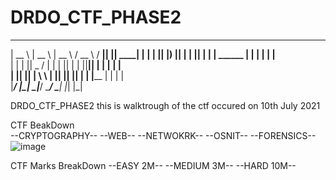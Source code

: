 # DRDO_CTF_PHASE2

  _____   _____   _____    ____            _____  _______  ______ 
 |  __ \ |  __ \ |  __ \  / __ \          / ____||__   __||  ____|
 | |  | || |__) || |  | || |  | | ______ | |        | |   | |__   
 | |  | ||  _  / | |  | || |  | ||______|| |        | |   |  __|  
 | |__| || | \ \ | |__| || |__| |        | |____    | |   | |     
 |_____/ |_|  \_\|_____/  \____/          \_____|   |_|   |_|   
                                                                                                                                                    
                                                                                                                                                    
                                                                                                                                                    

DRDO_CTF_PHASE2
this is walktrough of the ctf occured on 10th July 2021 
 
 CTF BeakDown  
 --CRYPTOGRAPHY--
 --WEB--
 --NETWOKRK--
 --OSNIT--
 --FORENSICS-- 
 ![image](https://user-images.githubusercontent.com/51349461/125165412-692f4300-e1b4-11eb-9e61-670db6e14a4a.png)
 
 CTF Marks BreakDown
 --EASY 2M--
 --MEDIUM 3M--
 --HARD 10M--
